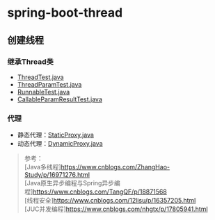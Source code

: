 # spring-boot-thread

## 创建线程

### 继承Thread类

- [ThreadTest.java](src%2Fmain%2Fjava%2Fcom%2Fexample%2Fspringbootthread%2Fcommon%2FbuildThread%2FThreadTest.java)  
- [ThreadParamTest.java](src%2Fmain%2Fjava%2Fcom%2Fexample%2Fspringbootthread%2Fcommon%2FbuildThread%2FThreadParamTest.java)  
- [RunnableTest.java](src%2Fmain%2Fjava%2Fcom%2Fexample%2Fspringbootthread%2Fcommon%2FbuildThread%2FRunnableTest.java)  
- [CallableParamResultTest.java](src%2Fmain%2Fjava%2Fcom%2Fexample%2Fspringbootthread%2Fcommon%2FbuildThread%2FCallableParamResultTest.java)

### 代理

- 静态代理：[StaticProxy.java](src%2Fmain%2Fjava%2Fcom%2Fexample%2Fspringbootthread%2Fcommon%2Fproxy%2FStaticProxy.java)  
- 动态代理：[DynamicProxy.java](src%2Fmain%2Fjava%2Fcom%2Fexample%2Fspringbootthread%2Fcommon%2Fproxy%2FDynamicProxy.java)





> 参考：  
> [Java多线程]<https://www.cnblogs.com/ZhangHao-Study/p/16971276.html>  
> [Java原生异步编程与Spring异步编程]<https://www.cnblogs.com/TangQF/p/18871568>  
> [线程安全]<https://www.cnblogs.com/12lisu/p/16357205.html>  
> [JUC并发编程]<https://www.cnblogs.com/nhgtx/p/17805941.html>



